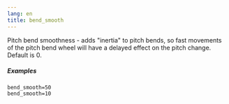 ```yaml
---
lang: en
title: bend_smooth
---
```

Pitch bend smoothness - adds "inertia" to pitch bends, so fast movements of the
pitch bend wheel will have a delayed effect on the pitch change. Default is 0.

##### Examples

```
bend_smooth=50
bend_smooth=10
```

